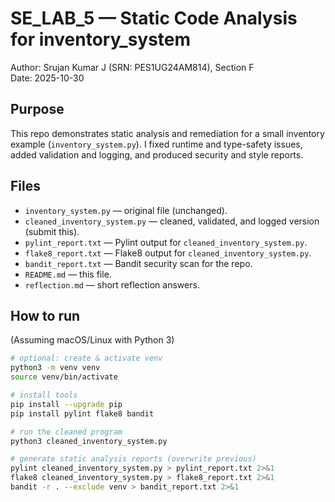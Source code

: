 # SE_LAB_5 — Static Code Analysis for inventory_system

Author: Srujan Kumar J (SRN: PES1UG24AM814), Section F  
Date: 2025-10-30

## Purpose
This repo demonstrates static analysis and remediation for a small inventory example (`inventory_system.py`). I fixed runtime and type-safety issues, added validation and logging, and produced security and style reports.

## Files
- `inventory_system.py` — original file (unchanged).
- `cleaned_inventory_system.py` — cleaned, validated, and logged version (submit this).
- `pylint_report.txt` — Pylint output for `cleaned_inventory_system.py`.
- `flake8_report.txt` — Flake8 output for `cleaned_inventory_system.py`.
- `bandit_report.txt` — Bandit security scan for the repo.
- `README.md` — this file.
- `reflection.md` — short reflection answers.

## How to run
(Assuming macOS/Linux with Python 3)

```bash
# optional: create & activate venv
python3 -m venv venv
source venv/bin/activate

# install tools
pip install --upgrade pip
pip install pylint flake8 bandit

# run the cleaned program
python3 cleaned_inventory_system.py

# generate static analysis reports (overwrite previous)
pylint cleaned_inventory_system.py > pylint_report.txt 2>&1
flake8 cleaned_inventory_system.py > flake8_report.txt 2>&1
bandit -r . --exclude venv > bandit_report.txt 2>&1
